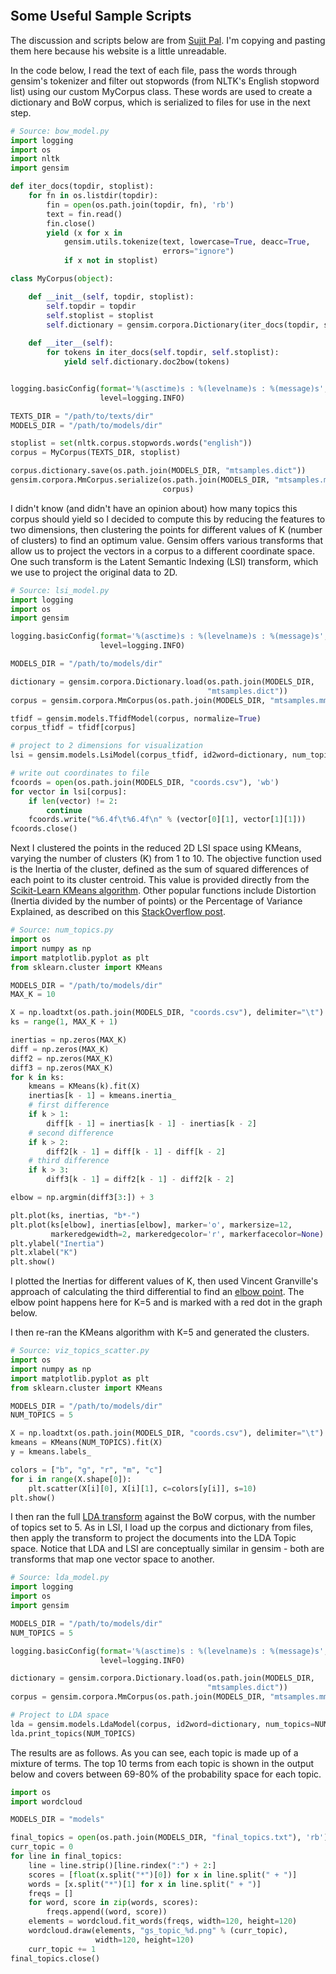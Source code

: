 

```python

```

## Some Useful Sample Scripts

The discussion and scripts below are from [Sujit Pal](http://sujitpal.blogspot.com/2014/08/topic-modeling-with-gensim-over-past.html). I'm copying and pasting them here because his website is a little unreadable.

In the code below, I read the text of each file, pass the words through gensim's tokenizer and filter out stopwords (from NLTK's English stopword list) using our custom MyCorpus class. These words are used to create a dictionary and BoW corpus, which is serialized to files for use in the next step.


```python
# Source: bow_model.py
import logging
import os
import nltk
import gensim

def iter_docs(topdir, stoplist):
    for fn in os.listdir(topdir):
        fin = open(os.path.join(topdir, fn), 'rb')
        text = fin.read()
        fin.close()
        yield (x for x in 
            gensim.utils.tokenize(text, lowercase=True, deacc=True, 
                                  errors="ignore")
            if x not in stoplist)

class MyCorpus(object):

    def __init__(self, topdir, stoplist):
        self.topdir = topdir
        self.stoplist = stoplist
        self.dictionary = gensim.corpora.Dictionary(iter_docs(topdir, stoplist))
        
    def __iter__(self):
        for tokens in iter_docs(self.topdir, self.stoplist):
            yield self.dictionary.doc2bow(tokens)


logging.basicConfig(format='%(asctime)s : %(levelname)s : %(message)s', 
                    level=logging.INFO)

TEXTS_DIR = "/path/to/texts/dir"
MODELS_DIR = "/path/to/models/dir"

stoplist = set(nltk.corpus.stopwords.words("english"))
corpus = MyCorpus(TEXTS_DIR, stoplist)

corpus.dictionary.save(os.path.join(MODELS_DIR, "mtsamples.dict"))
gensim.corpora.MmCorpus.serialize(os.path.join(MODELS_DIR, "mtsamples.mm"), 
                                  corpus)
```

I didn't know (and didn't have an opinion about) how many topics this corpus should yield so I decided to compute this by reducing the features to two dimensions, then clustering the points for different values of K (number of clusters) to find an optimum value. Gensim offers various transforms that allow us to project the vectors in a corpus to a different coordinate space. One such transform is the Latent Semantic Indexing (LSI) transform, which we use to project the original data to 2D.


```python
# Source: lsi_model.py
import logging
import os
import gensim

logging.basicConfig(format='%(asctime)s : %(levelname)s : %(message)s', 
                    level=logging.INFO)

MODELS_DIR = "/path/to/models/dir"

dictionary = gensim.corpora.Dictionary.load(os.path.join(MODELS_DIR, 
                                            "mtsamples.dict"))
corpus = gensim.corpora.MmCorpus(os.path.join(MODELS_DIR, "mtsamples.mm"))

tfidf = gensim.models.TfidfModel(corpus, normalize=True)
corpus_tfidf = tfidf[corpus]

# project to 2 dimensions for visualization
lsi = gensim.models.LsiModel(corpus_tfidf, id2word=dictionary, num_topics=2)

# write out coordinates to file
fcoords = open(os.path.join(MODELS_DIR, "coords.csv"), 'wb')
for vector in lsi[corpus]:
    if len(vector) != 2:
        continue
    fcoords.write("%6.4f\t%6.4f\n" % (vector[0][1], vector[1][1]))
fcoords.close()
```

Next I clustered the points in the reduced 2D LSI space using KMeans, varying the number of clusters (K) from 1 to 10. The objective function used is the Inertia of the cluster, defined as the sum of squared differences of each point to its cluster centroid. This value is provided directly from the [Scikit-Learn KMeans algorithm][skk]. Other popular functions include Distortion (Inertia divided by the number of points) or the Percentage of Variance Explained, as described on this [StackOverflow post][so].

[skk]: http://scikit-learn.org/stable/modules/generated/sklearn.cluster.KMeans.html
[so]: http://stackoverflow.com/questions/6645895/calculating-the-percentage-of-variance-measure-for-k-means


```python
# Source: num_topics.py
import os
import numpy as np
import matplotlib.pyplot as plt
from sklearn.cluster import KMeans

MODELS_DIR = "/path/to/models/dir"
MAX_K = 10

X = np.loadtxt(os.path.join(MODELS_DIR, "coords.csv"), delimiter="\t")
ks = range(1, MAX_K + 1)

inertias = np.zeros(MAX_K)
diff = np.zeros(MAX_K)
diff2 = np.zeros(MAX_K)
diff3 = np.zeros(MAX_K)
for k in ks:
    kmeans = KMeans(k).fit(X)
    inertias[k - 1] = kmeans.inertia_
    # first difference    
    if k > 1:
        diff[k - 1] = inertias[k - 1] - inertias[k - 2]
    # second difference
    if k > 2:
        diff2[k - 1] = diff[k - 1] - diff[k - 2]
    # third difference
    if k > 3:
        diff3[k - 1] = diff2[k - 1] - diff2[k - 2]

elbow = np.argmin(diff3[3:]) + 3

plt.plot(ks, inertias, "b*-")
plt.plot(ks[elbow], inertias[elbow], marker='o', markersize=12,
         markeredgewidth=2, markeredgecolor='r', markerfacecolor=None)
plt.ylabel("Inertia")
plt.xlabel("K")
plt.show()
```

I plotted the Inertias for different values of K, then used Vincent Granville's approach of calculating the third differential to find an [elbow point][ep]. The elbow point happens here for K=5 and is marked with a red dot in the graph below.

[ep]: http://radimrehurek.com/2014/03/data-streaming-in-python-generators-iterators-iterables/

I then re-ran the KMeans algorithm with K=5 and generated the clusters.


```python
# Source: viz_topics_scatter.py
import os
import numpy as np
import matplotlib.pyplot as plt
from sklearn.cluster import KMeans

MODELS_DIR = "/path/to/models/dir"
NUM_TOPICS = 5

X = np.loadtxt(os.path.join(MODELS_DIR, "coords.csv"), delimiter="\t")
kmeans = KMeans(NUM_TOPICS).fit(X)
y = kmeans.labels_

colors = ["b", "g", "r", "m", "c"]
for i in range(X.shape[0]):
    plt.scatter(X[i][0], X[i][1], c=colors[y[i]], s=10)    
plt.show()
```

I then ran the full [LDA transform][ldat] against the BoW corpus, with the number of topics set to 5. As in LSI, I load up the corpus and dictionary from files, then apply the transform to project the documents into the LDA Topic space. Notice that LDA and LSI are conceptually similar in gensim - both are transforms that map one vector space to another.

[ldat]: http://radimrehurek.com/gensim/models/ldamodel.html


```python
# Source: lda_model.py
import logging
import os
import gensim

MODELS_DIR = "/path/to/models/dir"
NUM_TOPICS = 5

logging.basicConfig(format='%(asctime)s : %(levelname)s : %(message)s', 
                    level=logging.INFO)

dictionary = gensim.corpora.Dictionary.load(os.path.join(MODELS_DIR, 
                                            "mtsamples.dict"))
corpus = gensim.corpora.MmCorpus(os.path.join(MODELS_DIR, "mtsamples.mm"))

# Project to LDA space
lda = gensim.models.LdaModel(corpus, id2word=dictionary, num_topics=NUM_TOPICS)
lda.print_topics(NUM_TOPICS)
```

The results are as follows. As you can see, each topic is made up of a mixture of terms. The top 10 terms from each topic is shown in the output below and covers between 69-80% of the probability space for each topic.


```python
import os
import wordcloud

MODELS_DIR = "models"

final_topics = open(os.path.join(MODELS_DIR, "final_topics.txt"), 'rb')
curr_topic = 0
for line in final_topics:
    line = line.strip()[line.rindex(":") + 2:]
    scores = [float(x.split("*")[0]) for x in line.split(" + ")]
    words = [x.split("*")[1] for x in line.split(" + ")]
    freqs = []
    for word, score in zip(words, scores):
        freqs.append((word, score))
    elements = wordcloud.fit_words(freqs, width=120, height=120)
    wordcloud.draw(elements, "gs_topic_%d.png" % (curr_topic),
                   width=120, height=120)
    curr_topic += 1
final_topics.close()
```
